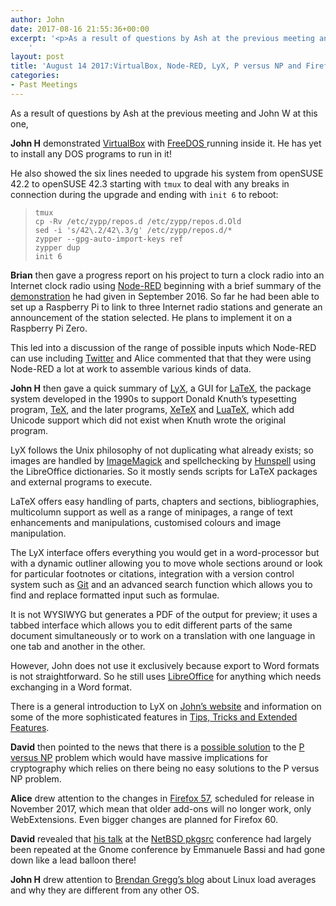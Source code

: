 ```yaml
---
author: John
date: 2017-08-16 21:55:36+00:00
excerpt: '<p>As a result of questions by Ash at the previous meeting and John W at this one,</p><p><strong>John H</strong> demonstrated <a href="https://www.virtualbox.org/" type="text/html">VirtualBox</a> with <a href="http://www.freedos.org/" type="text/html">FreeDOS </a> running inside it. He has yet to install any DOS programs to run in it!</p>
	'
layout: post
title: 'August 14 2017:VirtualBox, Node-RED, LyX, P versus NP and Firefox Meet'
categories:
- Past Meetings
---
```


<p>As a result of questions by Ash at the previous meeting and John W at this one,</p><p><strong>John H</strong> demonstrated <a href="https://www.virtualbox.org/" type="text/html">VirtualBox</a> with <a href="http://www.freedos.org/" type="text/html">FreeDOS </a> running inside it. He has yet to install any DOS programs to run in it!</p><p>He also showed the six lines needed to upgrade his system from openSUSE 42.2 to openSUSE 42.3 starting with <code>tmux</code> to deal with any breaks in connection during the upgrade and ending with <code>init 6</code> to reboot:</p><blockquote><code>tmux<br>cp -Rv /etc/zypp/repos.d /etc/zypp/repos.d.Old<br>sed -i 's/42\.2/42\.3/g' /etc/zypp/repos.d/*<br>zypper --gpg-auto-import-keys ref<br>zypper dup<br>init 6</code></blockquote><p><strong>Brian</strong> then gave a progress report on his project to turn a clock radio into an Internet clock radio using <a href="http://nodered.org/" type="text/html">Node-RED</a> beginning with a brief summary of the <a href="http://bradlug.co.uk/blog/2016/09/16/files/iot.odp" type="application/vnd.oasis.opendocument.presentation">demonstration</a> he had given in September 2016. So far he had been able to set up a Raspberry Pi to link to three Internet radio stations and generate an announcement of the station selected. He plans to implement it on a Raspberry Pi Zero.</p><p>This led into a discussion of the range of possible inputs which Node-RED can use including <a href="https://flows.nodered.org/node/node-red-node-twitter" type="text/html">Twitter</a> and Alice commented that that they were using Node-RED a lot at work to assemble various kinds of data.</p><p><strong>John H</strong> then gave a quick summary of <a href="http://www.lyx.org/" type="text/html">LyX</a>, a GUI for <a href="http://www.latex-project.org/" type="text/html">LaTeX</a>, the package system developed in the 1990s to support Donald Knuth’s typesetting program, <a href="https://en.wikipedia.org/wiki/TeX" type="text/html">TeX</a>, and the later programs, <a href="https://en.wikipedia.org/wiki/XeTeX" type="text/html">XeTeX</a> and <a href="hhttp://luatex.org/" type="text/html">LuaTeX</a>, which add Unicode support which did not exist when Knuth wrote the original program.</p><p>LyX follows the Unix philosophy of not duplicating what already exists; so images are handled by <a href="https://en.wikipedia.org/wiki/ImageMagick" type="text/html">ImageMagick</a> and spellchecking by <a href="http://hunspell.github.io/" type="text/html">Hunspell</a> using the LibreOffice dictionaries. So it mostly sends scripts for LaTeX packages and external programs to execute.</p><p>LaTeX offers easy handling of parts, chapters and sections, bibliographies, multicolumn support as well as a range of minipages, a range of text enhancements and manipulations, customised colours and image manipulation.</p><p>The LyX interface offers everything you would get in a word-processor but with a dynamic outliner allowing you to move whole sections around or look for particular footnotes or citations, integration with a version control system such as <a href="https://git-scm.com/" type="text/html">Git</a> and an advanced search function which allows you to find and replace formatted input such as formulae.</p><p>It is not WYSIWYG but generates a PDF of the output for preview; it uses a tabbed interface which allows you to edit different parts of the same document simultaneously or to work on a translation with one language in one tab and another in the other.</p><p>However, John does not use it exclusively because export to Word formats is not straightforward. So he still uses <a href="https://www.libreoffice.org/" type="text/html">LibreOffice</a> for anything which needs exchanging in a Word format.</p><p>There is a general introduction to LyX on <a href="https://johnrhudson.me.uk/computing/LyX_2_the%20ultimate_document_software.pdf" type="application/pdf">John’s website</a> and information on some of the more sophisticated features in <a href="https://johnrhudson.me.uk/computing/Tips_tricks_and_extended_features_of_LyX_LaTeX.pdf" type="application/pdf">Tips, Tricks and Extended Features</a>.</p><p><strong>David</strong> then pointed to the news that there is a <a href="https://arxiv.org/abs/1708.03486" type="text/html">possible solution</a> to the <a href="https://en.wikipedia.org/wiki/P_versus_NP_problem|" type="text/html">P versus NP</a> problem which would have massive implications for cryptography which relies on there being no easy solutions to the P versus NP problem.</p><p><strong>Alice</strong> drew attention to the changes in <a href="https://blog.mozilla.org/addons/2017/02/16/the-road-to-firefox-57-compatibility-milestones/" type="text/html">Firefox 57</a>, scheduled for release in November 2017, which mean that older add-ons will no longer work, only WebExtensions. Even bigger changes are planned for Firefox 60.</p><p><strong>David</strong> revealed that <a href="http://pkgsrc.org/pkgsrcCon/2017/talks.html" type="text/html">his talk</a> at the <a href="http://pkgsrc.org/pkgsrcCon/2017/" type="text/html">NetBSD pkgsrc</a> conference had largely been repeated at the Gnome conference by Emmanuele Bassi and had gone down like a lead balloon there!</p><p><strong>John H</strong> drew attention to <a href="http://www.brendangregg.com/blog/2017-08-08/linux-load-averages.html" type="text/html">Brendan Gregg’s blog</a> about Linux load averages and why they are different from any other OS.</p>


